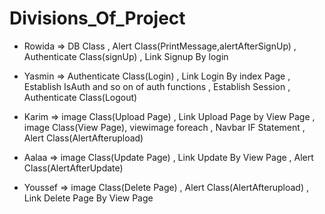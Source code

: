 # Divisions_Of_Project
- Rowida => DB Class , Alert Class(PrintMessage,alertAfterSignUp) , Authenticate Class(signUp) , Link Signup By login

- Yasmin =>  Authenticate Class(Login) , Link Login By index Page , Establish IsAuth and so on of auth functions , Establish Session , Authenticate Class(Logout)

- Karim =>  image Class(Upload Page) , Link Upload Page by View Page , image Class(View Page), viewimage foreach , Navbar IF Statement , Alert Class(AlertAfterupload)

- Aalaa => image Class(Update Page) , Link Update By View Page , Alert Class(AlertAfterUpdate)

- Youssef => image Class(Delete Page) , Alert Class(AlertAfterupload) , Link Delete Page By View Page